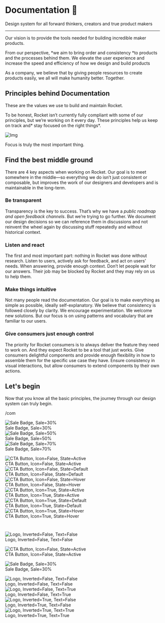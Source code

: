 
# Documentation 🚀

Design system for all forward thinkers, creators and true product makers

---

Our vision is to provide the tools needed for building incredible maker products.

From our perspective, *we aim to bring order and consistency *to products and the processes behind them. We elevate the user experience and increase the speed and efficiency of how we design and build products

As a company, we believe that by giving people resources to create products easily, we all will make humanity better. Together.

## Principles behind Documentation

These are the values we use to build and maintain Rocket.

To be honest, Rocket isn’t currently fully compliant with some of our principles, but we’re working on it every day. These principles help us keep on track and* stay focused on the right things*.

![Img](https://studio-assets.supernova.io/design-systems/14533/9289758a-6300-472a-bbc6-a57098081abf.jpeg)

Focus is truly the most important thing.

## Find the best middle ground

There are 4 key aspects when working on Rocket. Our goal is to meet somewhere in the middle—so everything we do isn’t just consistent or composable, but improves the work of our designers and developers and is maintainable in the long-term.

### Be transparent

Transparency is the key to success. That’s why we have a *public roadmap and open feedback channels*. But we’re trying to go further. We document our design decisions so we can reference them in discussions and not reinvent the wheel again by discussing stuff repeatedly and without historical context.

### Listen and react

The first and most important part: nothing in Rocket was done without research. Listen to users, actively ask for feedback, and act on users’ needs. When answering, provide enough context. Don’t let people wait for our answers. Their job may be blocked by Rocket and they may rely on us to help them.

### Make things intuitive

Not many people read the documentation. Our goal is to make everything as simple as possible, ideally self-explanatory. We believe that consistency is followed closely by clarity. We encourage experimentation. We welcome new solutions. But our focus is on using patterns and vocabulary that are familiar to our users.

### Give consumers just enough control

The priority for Rocket consumers is to always deliver the feature they need to work on. And they expect Rocket to be a tool that just works. Give consumers delightful components and provide enough flexibility in how to assemble them for the specific use case they have. Ensure consistency in visual interactions, but allow consumers to extend components by their own actions.

## Let's begin

Now that you know all the basic principles, the journey through our design system can truly begin.

/com

  
![Sale Badge, Sale=30%](https://studio-assets.supernova.io/design-systems/14533/1feb0405-c49d-4d60-95c6-da27647803fd.png)  
Sale Badge, Sale=30%  
![Sale Badge, Sale=50%](https://studio-assets.supernova.io/design-systems/14533/1f2abd7e-63f1-4b93-95fe-22c4046f8fdc.png)  
Sale Badge, Sale=50%  
![Sale Badge, Sale=70%](https://studio-assets.supernova.io/design-systems/14533/dbcafa01-e127-44fb-8d27-f8c657a91382.png)  
Sale Badge, Sale=70%  


  
![CTA Button, Icon=False, State=Active](https://studio-assets.supernova.io/design-systems/14533/ee5c55f4-fc1a-445a-aab0-5948194ee619.png)  
CTA Button, Icon=False, State=Active  
![CTA Button, Icon=False, State=Default](https://studio-assets.supernova.io/design-systems/14533/f797227a-470f-4a5f-b30c-77a0ae799c7c.png)  
CTA Button, Icon=False, State=Default  
![CTA Button, Icon=False, State=Hover](https://studio-assets.supernova.io/design-systems/14533/1a33c666-5c53-4fa5-8c63-0b66a0d71d40.png)  
CTA Button, Icon=False, State=Hover  
![CTA Button, Icon=True, State=Active](https://studio-assets.supernova.io/design-systems/14533/6af607ab-77c1-47ff-8264-86cea869f3f6.png)  
CTA Button, Icon=True, State=Active  
![CTA Button, Icon=True, State=Default](https://studio-assets.supernova.io/design-systems/14533/6be715ca-ed9b-4545-a384-1b54836295ae.png)  
CTA Button, Icon=True, State=Default  
![CTA Button, Icon=True, State=Hover](https://studio-assets.supernova.io/design-systems/14533/7217d31a-6acb-4b15-930c-d0c102f1d91a.png)  
CTA Button, Icon=True, State=Hover  


```javascript  
  
```

  
![Logo, Inverted=False, Text=False](https://studio-assets.supernova.io/design-systems/14533/fd1c2744-2e32-4efc-9cb7-597ce8a32444.png)  
Logo, Inverted=False, Text=False  


  
  


  
![CTA Button, Icon=False, State=Active](https://studio-assets.supernova.io/design-systems/14533/ee5c55f4-fc1a-445a-aab0-5948194ee619.png)  
CTA Button, Icon=False, State=Active  


  
![Sale Badge, Sale=30%](https://studio-assets.supernova.io/design-systems/14533/1feb0405-c49d-4d60-95c6-da27647803fd.png)  
Sale Badge, Sale=30%  


  
![Logo, Inverted=False, Text=False](https://studio-assets.supernova.io/design-systems/14533/fd1c2744-2e32-4efc-9cb7-597ce8a32444.png)  
Logo, Inverted=False, Text=False  
![Logo, Inverted=False, Text=True](https://studio-assets.supernova.io/design-systems/14533/c2049587-1ea2-40cf-a125-61a0c0120eb5.png)  
Logo, Inverted=False, Text=True  
![Logo, Inverted=True, Text=False](https://studio-assets.supernova.io/design-systems/14533/18718374-0116-40b5-b736-5131abb0a319.png)  
Logo, Inverted=True, Text=False  
![Logo, Inverted=True, Text=True](https://studio-assets.supernova.io/design-systems/14533/02f965ea-4462-4da5-a9ae-cfe83bd15108.png)  
Logo, Inverted=True, Text=True  
